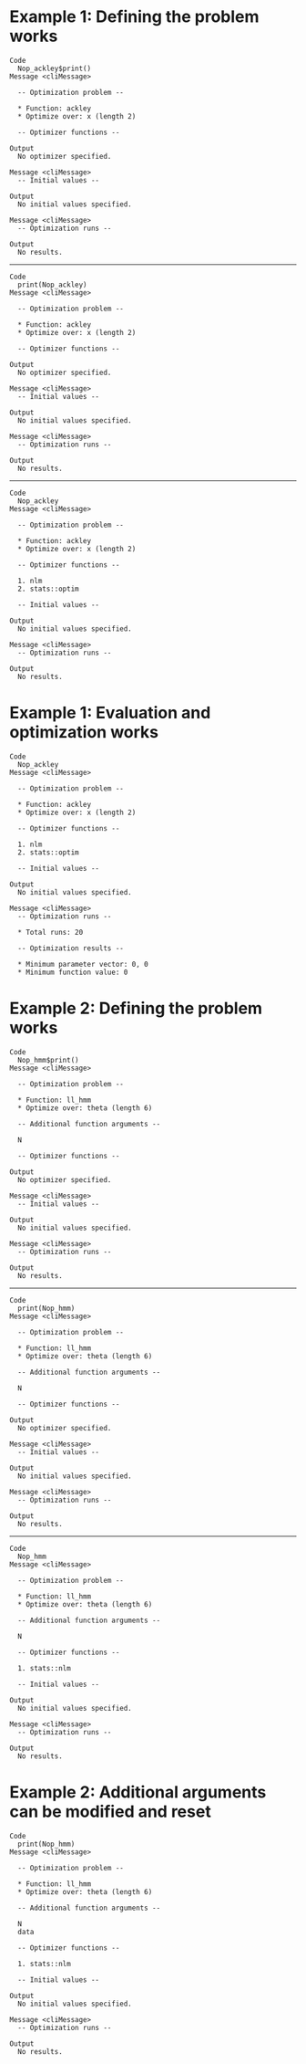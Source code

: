 # Example 1: Defining the problem works

    Code
      Nop_ackley$print()
    Message <cliMessage>
      
      -- Optimization problem --
      
      * Function: ackley
      * Optimize over: x (length 2)
      
      -- Optimizer functions --
      
    Output
      No optimizer specified.
      
    Message <cliMessage>
      -- Initial values --
      
    Output
      No initial values specified.
      
    Message <cliMessage>
      -- Optimization runs --
      
    Output
      No results.
      

---

    Code
      print(Nop_ackley)
    Message <cliMessage>
      
      -- Optimization problem --
      
      * Function: ackley
      * Optimize over: x (length 2)
      
      -- Optimizer functions --
      
    Output
      No optimizer specified.
      
    Message <cliMessage>
      -- Initial values --
      
    Output
      No initial values specified.
      
    Message <cliMessage>
      -- Optimization runs --
      
    Output
      No results.
      

---

    Code
      Nop_ackley
    Message <cliMessage>
      
      -- Optimization problem --
      
      * Function: ackley
      * Optimize over: x (length 2)
      
      -- Optimizer functions --
      
      1. nlm
      2. stats::optim
      
      -- Initial values --
      
    Output
      No initial values specified.
      
    Message <cliMessage>
      -- Optimization runs --
      
    Output
      No results.
      

# Example 1: Evaluation and optimization works

    Code
      Nop_ackley
    Message <cliMessage>
      
      -- Optimization problem --
      
      * Function: ackley
      * Optimize over: x (length 2)
      
      -- Optimizer functions --
      
      1. nlm
      2. stats::optim
      
      -- Initial values --
      
    Output
      No initial values specified.
      
    Message <cliMessage>
      -- Optimization runs --
      
      * Total runs: 20
      
      -- Optimization results --
      
      * Minimum parameter vector: 0, 0
      * Minimum function value: 0

# Example 2: Defining the problem works

    Code
      Nop_hmm$print()
    Message <cliMessage>
      
      -- Optimization problem --
      
      * Function: ll_hmm
      * Optimize over: theta (length 6)
      
      -- Additional function arguments --
      
      N
      
      -- Optimizer functions --
      
    Output
      No optimizer specified.
      
    Message <cliMessage>
      -- Initial values --
      
    Output
      No initial values specified.
      
    Message <cliMessage>
      -- Optimization runs --
      
    Output
      No results.
      

---

    Code
      print(Nop_hmm)
    Message <cliMessage>
      
      -- Optimization problem --
      
      * Function: ll_hmm
      * Optimize over: theta (length 6)
      
      -- Additional function arguments --
      
      N
      
      -- Optimizer functions --
      
    Output
      No optimizer specified.
      
    Message <cliMessage>
      -- Initial values --
      
    Output
      No initial values specified.
      
    Message <cliMessage>
      -- Optimization runs --
      
    Output
      No results.
      

---

    Code
      Nop_hmm
    Message <cliMessage>
      
      -- Optimization problem --
      
      * Function: ll_hmm
      * Optimize over: theta (length 6)
      
      -- Additional function arguments --
      
      N
      
      -- Optimizer functions --
      
      1. stats::nlm
      
      -- Initial values --
      
    Output
      No initial values specified.
      
    Message <cliMessage>
      -- Optimization runs --
      
    Output
      No results.
      

# Example 2: Additional arguments can be modified and reset

    Code
      print(Nop_hmm)
    Message <cliMessage>
      
      -- Optimization problem --
      
      * Function: ll_hmm
      * Optimize over: theta (length 6)
      
      -- Additional function arguments --
      
      N
      data
      
      -- Optimizer functions --
      
      1. stats::nlm
      
      -- Initial values --
      
    Output
      No initial values specified.
      
    Message <cliMessage>
      -- Optimization runs --
      
    Output
      No results.
      

